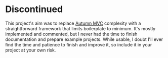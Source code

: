 # Discontinued

This project's aim was to replace [Autumn MVC](../mvc) complexity with a straightforward framework that limits boilerplate to minimum. It's mostly implemented and commented, but I never had the time to finish documentation and prepare example projects. While usable, I doubt I'll ever find the time and patience to finish and improve it, so include it in your project at your own risk.